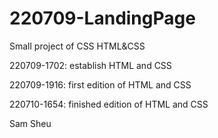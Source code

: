 # 220709-LandingPage
Small project of CSS HTML&CSS

220709-1702: establish HTML and CSS

220709-1916: first edition of HTML and CSS

220710-1654: finished edition of HTML and CSS


Sam Sheu

